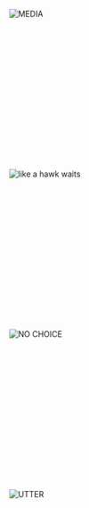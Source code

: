 <br/><br/>

![MEDIA](../log/pics/MEDIA.gif 'MEDIA')
<br/><br/><br/><br/><br/><br/><br/><br/><br/><br/><br/><br/><br/><br/><br/><br/>

![like a hawk waits](../log/pics/like-a-hawk-waits.gif 'like a hawk waits')
<br/><br/><br/><br/><br/><br/><br/><br/><br/><br/><br/><br/><br/><br/><br/><br/>

![NO CHOICE](../log/pics/NO-CHOICE.gif 'NO CHOICE')
<br/><br/><br/><br/><br/><br/><br/><br/><br/><br/><br/><br/><br/><br/><br/><br/>

![UTTER](../log/pics/UTTER-[2].gif 'UTTER')
<br/><br/><br/><br/><br/><br/><br/><br/><br/><br/><br/><br/><br/><br/><br/><br/>